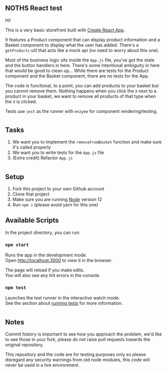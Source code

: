 ## NOTHS React test

Hi!

This is a very basic storefront built with [Create React App](https://github.com/facebook/create-react-app).

It features a Product component that can display product information and a Basket component to display what the user has added.
There's a `getProducts` util that acts like a mock api (no need to worry about this one).

Most of the business logic sits inside the `App.js` file, you've got the state and the button handlers in here.
There's some intentional ambiguity in here that would be good to clean up...
While there are tests for the Product component and the Basket component, there are no tests for the App.

The code is functional, to a point, you can add products to your basket but you cannot remove them.
Nothing happens when you click the `X` next to a product in your basket, we want to remove all products of that type when the `X` is clicked.

Tests use `jest` as the runner with `enzyme` for component rendering/testing.

#
## Tasks

1. We want you to implement the `removeFromBasket` function and make sure it's called properly
2. We want you to write tests for the `App.js` file
3. (Extra credit) Refactor `App.js`


#

## Setup

1. Fork this project to your own Github account
2. Clone that project
3. Make sure you are running [Node](https://nodejs.org/en/download/) version 12
4. Run `npm i` (please avoid yarn for this one)


## Available Scripts

In the project directory, you can run:

### `npm start`

Runs the app in the development mode.<br>
Open [http://localhost:3000](http://localhost:3000) to view it in the browser.

The page will reload if you make edits.<br>
You will also see any lint errors in the console.

### `npm test`

Launches the test runner in the interactive watch mode.<br>
See the section about [running tests](https://facebook.github.io/create-react-app/docs/running-tests) for more information.

#
## Notes

Commit history is important to see how you approach the problem, we'd like to see those in your fork, please do not raise pull requests towards the original repository.

This repository and the code are for testing purposes only so please disregard any security warnings from old node modules, this code will never be used in a live environment.


